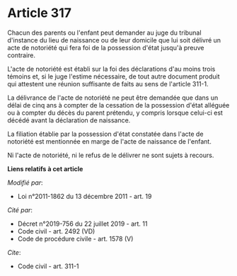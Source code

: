 # Article 317

Chacun des parents ou l'enfant peut demander au juge du tribunal d'instance du lieu de naissance ou de leur domicile que lui
soit délivré un acte de notoriété qui fera foi de la possession d'état jusqu'à preuve contraire.

L'acte de notoriété est établi sur la foi des déclarations d'au moins trois témoins et, si le juge l'estime nécessaire, de
tout autre document produit qui attestent une réunion suffisante de faits au sens de l'article 311-1. 

La délivrance de l'acte de notoriété ne peut être demandée que dans un délai de cinq ans à compter de la cessation de la
possession d'état alléguée ou à compter du décès du parent prétendu, y compris lorsque celui-ci est décédé avant la
déclaration de naissance. 

La filiation établie par la possession d'état constatée dans l'acte de notoriété est mentionnée en marge de l'acte de
naissance de l'enfant. 

Ni l'acte de notoriété, ni le refus de le délivrer ne sont sujets à recours.

**Liens relatifs à cet article**

_Modifié par_:

  - Loi n°2011-1862 du 13 décembre 2011 - art. 19

_Cité par_:

  - Décret n°2019-756 du 22 juillet 2019 - art. 11
  - Code civil - art. 2492 (VD)
  - Code de procédure civile - art. 1578 (V)

_Cite_:

  - Code civil - art. 311-1
